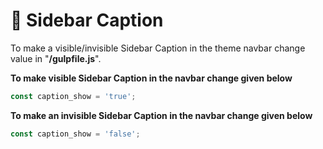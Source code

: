 # 🔖 Sidebar Caption

To make a visible/invisible Sidebar Caption in the theme navbar change value in "**/gulpfile.js**".

**To make visible Sidebar Caption in the navbar change given below**

```javascript
const caption_show = 'true';
```



**To make an invisible Sidebar Caption in the navbar change given below**

```javascript
const caption_show = 'false';
```

[\
](https://phoenixcoded.gitbook.io/able-pro/customizer/preset-colors)

